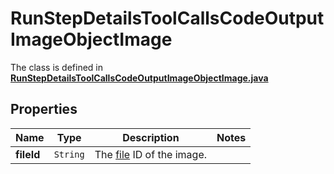 

# RunStepDetailsToolCallsCodeOutputImageObjectImage

The class is defined in **[RunStepDetailsToolCallsCodeOutputImageObjectImage.java](../../src/main/java/org/openapitools/model/RunStepDetailsToolCallsCodeOutputImageObjectImage.java)**

## Properties

Name | Type | Description | Notes
------------ | ------------- | ------------- | -------------
**fileId** | `String` | The [file](/docs/api-reference/files) ID of the image. | 



